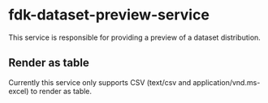 # fdk-dataset-preview-service

This service is responsible for providing a preview of a dataset distribution.

## Render as table
Currently this service only supports CSV (text/csv and application/vnd.ms-excel) 
to render as table.

